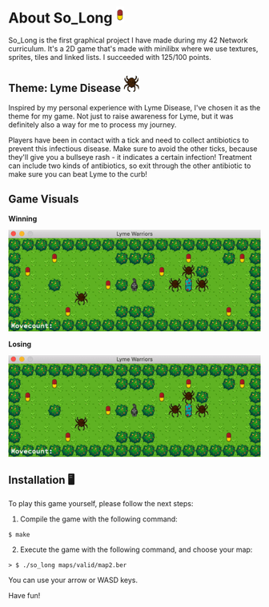 # About So_Long ![antibiotic](./sprites/collectable.png)

So_Long is the first graphical project I have made during my 42 Network curriculum.
It's a 2D game that's made with minilibx where we use textures, sprites, tiles and linked lists.
I succeeded with 125/100 points.

## Theme: Lyme Disease ![ticks](./sprites/enemy.png)
Inspired by my personal experience with Lyme Disease, I've chosen it as the theme for my game.
Not just to raise awareness for Lyme, but it was definitely also a way for me to process my journey.

Players have been in contact with a tick and need to collect antibiotics to prevent this infectious disease.
Make sure to avoid the other ticks, because they'll give you a bullseye rash - it indicates a certain infection!
Treatment can include two kinds of antibiotics, so exit through the other antibiotic to make sure you can beat Lyme to the curb!

## Game Visuals

**Winning**

![screen-gif](./so_long_lyme.gif)

**Losing**

![screen-gif](./so_long_lose.gif)

## Installation :desktop_computer:

To play this game yourself, please follow the next steps:

1.  Compile the game with the following command:
```
$ make
```
2. Execute the game with the following command, and choose your map:
```
> $ ./so_long maps/valid/map2.ber
````
You can use your arrow or WASD keys.

Have fun!
